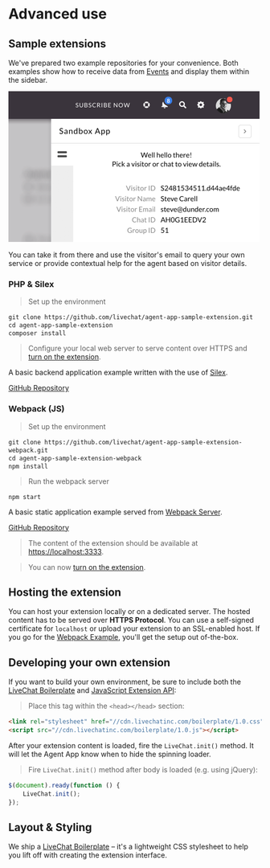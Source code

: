 # Advanced use

## Sample extensions

We've prepared two example repositories for your convenience. Both examples show how to receive data from [Events](#events) and display them within the sidebar.

<img class="framed" src="../__images/agent-app-sample-extension.png" width="500" />

You can take it from there and use the visitor's email to query your own service or provide contextual help for the agent based on visitor details.

### PHP & Silex

> Set up the environment

```shell
git clone https://github.com/livechat/agent-app-sample-extension.git
cd agent-app-sample-extension
composer install
```

> Configure your local web server to serve content over HTTPS and [turn on the extension](#turn-on-the-extension).

A basic backend application example written with the use of [Silex](http://silex.sensiolabs.org/).

<a class="button green" href="https://github.com/livechat/agent-app-sample-extension" target="_blank"><span>GitHub Repository</span></a>

### Webpack (JS)

> Set up the environment

```shell
git clone https://github.com/livechat/agent-app-sample-extension-webpack.git
cd agent-app-sample-extension-webpack
npm install
```

> Run the webpack server

```
npm start
```

A basic static application example served from [Webpack Server](https://webpack.github.io/).

<a class="button green" href="https://github.com/livechat/agent-app-sample-extension-webpack" target="_blank"><span>GitHub Repository</span></a>

> The content of the extension should be available at [https://localhost:3333](https://localhost:3333).

> You can now [turn on the extension](#turn-on-the-extension).

## Hosting the extension

You can host your extension locally or on a dedicated server. The hosted content has to be served over **HTTPS Protocol**. You can use a self-signed certificate for `localhost` or upload your extension to an SSL-enabled host. If you go for the [Webpack Example](#webpack), you'll get the setup out of-the-box.

## Developing your own extension

If you want to build your own environment, be sure to include both the [LiveChat Boilerplate](/boilerplate) and [JavaScript Extension API](#javascript-api):

> Place this tag within the `<head></head>` section:

```html
<link rel="stylesheet" href="//cdn.livechatinc.com/boilerplate/1.0.css">
<script src="//cdn.livechatinc.com/boilerplate/1.0.js"></script>
```

After your extension content is loaded, fire the `LiveChat.init()` method. It will let the Agent App know when to hide the spinning loader.

> Fire `LiveChat.init()` method after body is loaded (e.g. using jQuery):

```js
$(document).ready(function () {
    LiveChat.init();
});
```

## Layout & Styling

We ship a [LiveChat Boilerplate](/boilerplate) – it's a lightweight CSS stylesheet to help you lift off with creating the extension interface.
